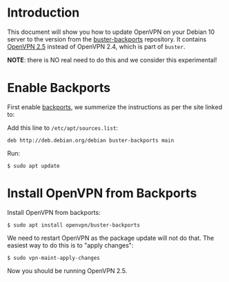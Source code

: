 # Introduction

This document will show you how to update OpenVPN on your Debian 10 server
to the version from the 
[buster-backports](https://packages.debian.org/buster-backports/openvpn) 
repository. It contains 
[OpenVPN 2.5](https://github.com/OpenVPN/openvpn/blob/release/2.5/Changes.rst#overview-of-changes-in-250) 
instead of OpenVPN 2.4, which is part of `buster`.

**NOTE**: there is NO real need to do this and we consider this experimental!

# Enable Backports

First enable [backports](https://backports.debian.org/), we summerize the 
instructions as per the site linked to:

Add this line to `/etc/apt/sources.list`:

    deb http://deb.debian.org/debian buster-backports main
    
Run:

    $ sudo apt update

# Install OpenVPN from Backports

Install OpenVPN from backports:

    $ sudo apt install openvpn/buster-backports

We need to restart OpenVPN as the package update will not do that. The easiest
way to do this is to "apply changes":

    $ sudo vpn-maint-apply-changes
    
Now you should be running OpenVPN 2.5.
